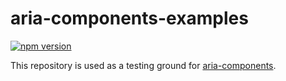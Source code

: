 # aria-components-examples

[![npm version][npmjs-img]][npmjs]

This repository is used as a testing ground for [aria-components](https://www.npmjs.com/package/aria-components).

[npmjs-img]: https://badge.fury.io/js/aria-components.svg
[npmjs]: https://badge.fury.io/js/aria-components
